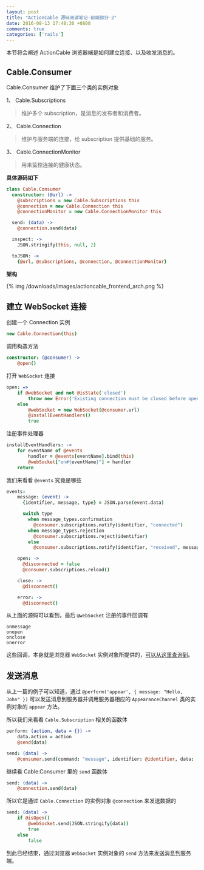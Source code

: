 ```yaml
---
layout: post
title: "ActionCable 源码阅读笔记-前端部分-2"
date: 2016-08-13 17:48:30 +0800
comments: true
categories: ['rails']
---
```


本节将会阐述 ActionCable 浏览器端是如何建立连接、以及收发消息的。

## Cable.Consumer

Cable.Consumer 维护了下面三个类的实例对象

1、 Cable.Subscriptions

> 维护多个 subscription，是消息的发布者和消费者。

2、 Cable.Connection

> 维护与服务端的连接，给 subscription 提供基础的服务。

3、 Cable.ConnectionMonitor

> 用来监控连接的健康状态。

**具体源码如下**

```coffeescript
class Cable.Consumer
  constructor: (@url) ->
    @subscriptions = new Cable.Subscriptions this
    @connection = new Cable.Connection this
    @connectionMonitor = new Cable.ConnectionMonitor this

  send: (data) ->
    @connection.send(data)

  inspect: ->
    JSON.stringify(this, null, 2)

  toJSON: ->
    {@url, @subscriptions, @connection, @connectionMonitor}
```

**架构**

{% img /downloads/images/actioncable_frontend_arch.png %}

## 建立 WebSocket 连接

创建一个 Connection 实例

```coffeescript
new Cable.Connection(this)
```

调用构造方法

```coffeescript
constructor: (@consumer) ->
    @open()
```

打开 `WebSocket` 连接

```coffeescript
open: =>
    if @webSocket and not @isState('closed')
        throw new Error('Existing connection must be closed before opening')
    else
        @webSocket = new WebSocket(@consumer.url)
        @installEventHandlers()
        true
```

注册事件处理器

```coffeescript
installEventHandlers: ->
    for eventName of @events
        handler = @events[eventName].bind(this)
        @webSocket["on#{eventName}"] = handler
    return
```

我们来看看 `@events` 究竟是哪些

```coffeescript
events:
    message: (event) ->
      {identifier, message, type} = JSON.parse(event.data)

      switch type
        when message_types.confirmation
          @consumer.subscriptions.notify(identifier, "connected")
        when message_types.rejection
          @consumer.subscriptions.reject(identifier)
        else
          @consumer.subscriptions.notify(identifier, "received", message)

    open: ->
      @disconnected = false
      @consumer.subscriptions.reload()

    close: ->
      @disconnect()

    error: ->
      @disconnect()
```

从上面的源码可以看到，最后 `@webSocket` 注册的事件回调有

    onmessage
    onopen
    onclose
    onerror

这些回调，本身就是浏览器 `WebSocket` 实例对象所提供的，[可以从这里查询到](https://developer.mozilla.org/en-US/docs/Web/API/WebSocket#Attributes)。

## 发送消息

从上一篇的例子可以知道，通过 `@perform('appear', { message: "Hello, John" })` 可以发送消息到服务器并调用服务器相应的 `AppearanceChannel` 类的实例对象的 `appear` 方法。

所以我们来看看 `Cable.Subscription` 相关的函数体

```coffeescript
perform: (action, data = {}) ->
    data.action = action
    @send(data)

send: (data) ->
    @consumer.send(command: "message", identifier: @identifier, data:   JSON.stringify(data))
```

继续看 Cable.Consumer 里的 `send` 函数体

```coffeescript
send: (data) ->
    @connection.send(data)
```

所以它是通过 `Cable.Connection` 的实例对象 `@connection` 来发送数据的

```coffeescript
send: (data) ->
    if @isOpen()
        @webSocket.send(JSON.stringify(data))
        true
    else
        false
```

到此已经结束，通过浏览器 `WebSocket` 实例对象的 `send` 方法来发送消息到服务端。
